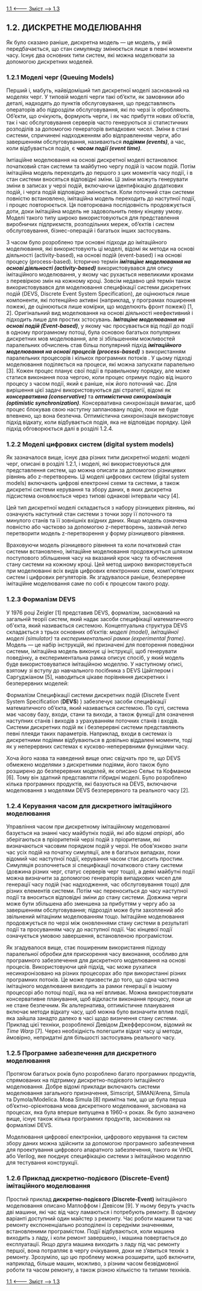 [1.1 <--- ](1_1.md) [   Зміст   ](README.md) [--> 1.3](1_3.md)

## 1.2. ДИСКРЕТНЕ МОДЕЛЮВАННЯ

Як було сказано раніше, дискретна модель — це модель, у якій передбачається, що стан симулянду змінюється лише в певні моменти часу. Існує два основних типи систем, які можна моделювати за допомогою дискретних моделей.

### 1.2.1 Моделі черг (Queuing Models)

Перший і, мабуть, найвідоміший тип дискретної моделі заснований на моделях черг. У типовій моделі черги такі об’єкти, як замовники або деталі, надходять до пунктів обслуговування, що представляють операторів або підрозділи обслуговування, які по черзі їх обробляють. Об’єкти, що очікують, формують черги, і як час прибуття нових об’єктів, так і час обслуговування серверів часто генеруються зі статистичних розподілів за допомогою генераторів випадкових чисел. Зміни в стані системи, спричинені надходженням або відправленням черги, або завершенням обслуговування, називаються ***подіями (events)***, а час, коли відбувається подія, є ***часом події (event time)***.

Імтіаційне моделювання на основі дискретної моделі встановлює початковий стан системи та майбутню чергу подій із часом подій. Потім імітаційна модель переходить до першого з цих моментів часу події, і в стан системи вносяться відповідні зміни. Ці зміни можуть генерувати зміни в записах у черзі подій, включаючи ідентифікацію додаткових подій, і черга подій відповідно змінюється. Коли поточний стан системи повністю встановлено, імітаційна модель переходить до наступної події, і процес повторюється. Ця повторювана послідовність продовжується доти, доки імітаційна модель не задовольнить певну кінцеву умову. Моделі такого типу широко використовуються для представлення виробничих підприємств, розподільних мереж, об’єктів і систем обслуговування, бізнес-операцій і багатьох інших застосувань.

З часом було розроблено три основні підходи до імітаційного моделювання, які використовують ці моделі, відомі як методи на основі діяльності (activity-based), на основі подій (event-based) і на основі процесу (process-based). Історично термін ***імітаціне моделювання на основі діяльності (activity-based)*** використовувався для опису імітаційного моделювання, у якому час рухається невеликими кроками з перевіркою змін на кожному кроці. Зовсім недавно цей термін також використовувався для моделювання специфікації системи дискретних подій (DEVS, Discrete Event System Specification), де оцінюються лише компоненти, які потенційно активні (наприклад, у програмах поширення пожежі, де оцінюються лише комірки, що моделюють фронт пожежі) [1, 2]. Оригінальний вид моделювання на основі діяльності неефективний і підходить лише для простих зстосувань. ***Імітаціне моделювання на основі подій (Event-based)***, у якому час просувається від події до події в одному програмному потоці, була основою багатьох популярних дискретних мов моделювання, але зі збільшенням можливостей паралельних обчислень став більш популярний підхід  ***імітаційного моделювання на основі процесів (process-based)*** з використанням паралельних процесорів і кількох програмних потоків . У цьому підході моделювання поділяється на процеси, які можна запускати паралельно [3]. Кожен процес планує свої події в правильному порядку, але може статися виконання поза чергою, коли процес отримує подію від іншого процесу з часом події, який є раніше, ніж його поточний час. Для вирішення цієї задачі використовуються дві стратегії, відомі як ***консервативна (conservative)*** та ***оптимістична синхронізація (optimistic synchronization)***. Консервативна синхронізація вимагає, щоб процес блокував свою наступну заплановану подію, поки не буде впевнено, що вона безпечна. Оптимістична синхронізація використовує підхід відкату, коли відбувається подія, яка не відповідає порядку. Цей підхід обговорюється далі в розділі 1.2.4.

### 1.2.2 Моделі цифрових систем (digital system models)

Як зазначалося вище, існує два різних типи дискретної моделі: моделі черг, описані в розділі 1.2.1, і моделі, які використовуються для представлення систем, що можна описати за допомогою різницевих рівнянь або z-перетворень. Ці моделі цифрових систем (digital system models) включають цифрові електронні схеми та системи, а також дискретні системи керування та збору даних, в яких дискретна підсистема оновлюється через типові однакові інтервали часу [4].

Цей тип дискретної моделі складається з набору різницевих рівнянь, які означують наступний стан системи з точки зору її поточного та минулого станів та її зовнішніх вхідних даних. Якщо модель означена повністю або частково за допомогою z-перетворень, зазвичай легко перетворити модель z-перетворення у форму різницевого рівняння.

Враховуючи модель різницевого рівняння та коли початковий стан системи встановлено, імітаційне моделювання продовжується шляхом поступового збільшення часу на вказаний крок часу та обчислення стану системи на кожному кроці. Цей метод широко використовується при моделюванні всіх видів цифрових електронних схем, комп'ютерних систем і цифрових регуляторів. Як згадувалося раніше, безперервне імітаційне моделювання саме по собі є процесом такого роду.

### 1.2.3 Формалізм DEVS 

У 1976 році Zeigler [1] представив DEVS, формалізм, заснований на загальній теорії систем, який надає засоби специфікації математичного об'єкта, який називається системою. Концептуальна структура DEVS складається з трьох основних об’єктів: *моделі (model)*, *імітаційної моделі (simulator)* та *експериментальної рамки (experimental frame)*. Модель — це набір інструкцій, які призначені для повторення поведінки системи, імітаційна модель виконує ці інструкції, щоб генерувати поведінку, а експериментальна рамка описує спосіб, у який модель буде використовуватися імітаційною моделлю. У наступному описі, взятому зі вступу до навчального посібника з DEVS Цайглером і Саргуджіаном [5], наводиться цікаве порівняння дискретних і безперервних моделей:

Формалізм Специфікації системи дискретних подій (Discrete Event System Specification (**DEVS**) ) забезпечує засоби специфікації математичного об’єкта, який називається системою. По суті, система має часову базу, входи, стани та виходи, а також функції для означення наступних станів і виходів з урахуванням поточних станів і входів. Системи дискретних подій як і безперервні системи представляють певні плеяди таких параметрів. Наприклад, входи в системах із дискретними подіями відбуваються в довільно віддалені моменти, тоді як у неперервних системах є кусково-неперервними функціями часу.

Хоча його назва та наведений вище опис свідчать про те, що DEVS обмежено моделями з дискретними подіями, його також було розширено до безперервних моделей, як описано Сельє та Кофманом [6]. Тому він здатний представляти гібридні моделі. Було розроблено кілька програмних продуктів, які базуються на DEVS, включаючи моделювання з моделями DEVS безперервного та реального часу [2].

### 1.2.4 Керування часом для дискретного імітаційного моделювання

Управління часом при дискретному імітаційному моделюванні базується на знанні часу майбутніх подій, які або відомі *апріорі*, або зберігаються в пріоритетній черзі подій з пріоритетами, які визначаються часовим порядком подій у черзі. Не обов'язково знати час усіх подій на початку симуляції, але в багатьох випадках, поки відомий час наступної події, керування часом стає досить простим. Симуляція розпочнеться зі специфікації початкового стану системи (довжина різних черг, статус серверів черг тощо), а деякі майбутні події можна визначити за допомогою генераторів випадкових чисел для генерації часу подій (час надходження, час обслуговування тощо) для різних елементів системи. Потім час переноситься до часу наступної події та вноситься відповідні зміни до стану системи. Довжина черги може бути збільшена або зменшена за прибуттям у чергу або за завершенням обслуговування; підрозділ може бути захоплений або звільнений мітаціним моделюванням тощо. Імітаційне моделювання продовжується по черзі між оновленнями стану системи в результаті події та просуванням часу до наступної події. Час кінцевої події означується умовою завершення, встановленою програмістом.

Як згадувалося вище, стає поширеним використання підходу паралельної обробки для прискорення часу виконання, особливо для програмного забезпечення для дискретного моделювання на основі процесів. Використовуючи цей підхід, час може рухатися несинхронізовано на різних процесорах або при використанні різних програмних потоків. Це може призвести до того, що одна частина імітаціного моделювання виходить за рамки генерації в іншому процесорі або потоці події, яка на неї впливає. Можна використовувати консервативне планування, щоб відкласти виконання процесу, поки це не стане безпечним. Як альтернатива, оптимістичне планування включає методи відкату часу, щоб можна було визначити вплив події, яка зайшла занадто далеко в часі щодо визнчення стану системи. Приклад цієї техніки, розробленої Девідом Джефферсоном, відомий як *Time Warp* [7]. Через необхідність полегшити відкат часу ці методи, ймовірно, непридатні для більшості застосувань реального часу.

### 1.2.5 Програмне забезпечення для дискретного моделювання

Протягом багатьох років було розроблено багато програмних продуктів, спрямованих на підтримку дискретно-подієвого імтаційного моделювання. Добре відомі приклади включають системи моделювання загального призначення, Simscript, SIMAN/Arena, Simula та Dymola/Modelica. Мова Simula [8] примітна тим, що це була перша об’єктно-орієнтована мова дискретного моделювання, заснована на процесах, яка була вперше випущена в 1960-х роках. Як було зазначено вище, існує також кілька програмних продуктів, заснованих на формалізмі DEVS.

Моделювання цифрової електроніки, цифрового керування та систем збору даних можна здійснити за допомогою програмного забезпечення для проектування цифрового апаратного забезпечення, такого як VHDL або Verilog, яке поєднує специфікацію системи з імітаційною моделлю для тестування конструкції.

### 1.2.6 Приклад дискретно-подієвого (Discrete-Event) імітаційного моделювання 

Простий приклад **дискретно-подієвого (Discrete-Event)** імітаційного моделювання описано Матлоффом і Девісом [9]. У ньому беруть участь дві машини, які час від часу ламаються і потребують ремонту. В одному варіанті доступний один майстер з ремонту. Час роботи машини та час ремонту експоненціально розподілені із середніми значеннями, встановленими програмістом. Події відбуваються, коли машина виходить з ладу, і коли ремонт завершено, і машина повертається до експлуатації. Якщо друга машина виходить з ладу під час ремонту першої, вона потрапляє в чергу очікування, доки не з’явиться технік з ремонту. Зрозуміло, що цю проблему можна розширити, щоб включити, наприклад, більше машин, можливо, з різним часом безвідмовної роботи та часом ремонту, а також різною кількістю та типами техніків.

[1.1 <--- ](1_1.md) [   Зміст   ](README.md) [--> 1.3](1_3.md)